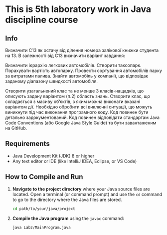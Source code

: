 # This is 5th laboratory work in Java discipline course


## Info


Визначити C13 як остачу від ділення номера залікової книжки студента на 13.
В залежності від C13 визначити варіант завдання:


Визначити ієрархію легкових автомобілів. Створити таксопарк. Порахувати вартість автопарку. Провести сортування автомобілів парку за витратами палива. Знайти автомобіль у компанії, що відповідає заданому діапазону швидкості автомобіля.


Створити узагальнений клас та не менше 3 класів-нащадків, що описують задану варіантом (п.2) область знань.
Створити клас, що складається з масиву об’єктів, з яким можна виконати вказані варіантом дії.
Необхідно обробити всі виключні ситуації, що можуть виникнути під час виконання програмного коду.
Код повинен бути детально задокументований. Код повинен відповідати стандартам Java Code Conventions (або Google Java Style Guide) та бути завантаженим на GitHub.

## Requirements

- Java Development Kit (JDK) 8 or higher
- Any text editor or IDE (like IntelliJ IDEA, Eclipse, or VS Code)

## How to Compile and Run

1. **Navigate to the project directory** where your Java source files are located. Open a terminal (or command prompt) and use the `cd` command to go to the directory where the Java files are stored.

    ```bash
    cd path/to/your/java/project
    ```

2. **Compile the Java program** using the `javac` command:

    ```bash
    java Lab2/MainProgram.java
    ```
